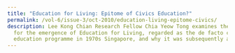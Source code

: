 ```yaml
---
title: "Education for Living: Epitome of Civics Education?"
permalink: /vol-6/issue-3/oct-2010/education-living-epitome-civics/
description: Lee Kong Chian Research Fellow Chia Yeow Tong examines the reasons
  for the emergence of Education for Living, regarded as the de facto civics
  education programme in 1970s Singapore, and why it was subsequently abandoned.
---
```

